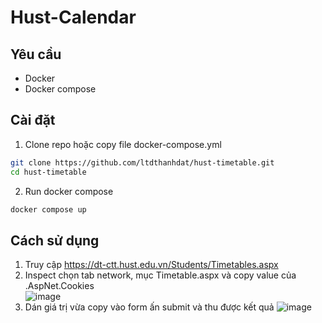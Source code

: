# Hust-Calendar

## Yêu cầu
- Docker
- Docker compose

## Cài đặt
1. Clone repo hoặc copy file docker-compose.yml
```bash
git clone https://github.com/ltdthanhdat/hust-timetable.git
cd hust-timetable
```
2. Run docker compose
```bash
docker compose up
```

## Cách sử dụng
1. Truy cập https://dt-ctt.hust.edu.vn/Students/Timetables.aspx
2. Inspect chọn tab network, mục Timetable.aspx và copy value của .AspNet.Cookies	
![image](https://github.com/ltdthanhdat/hust-timetable/assets/134133160/b3fed910-6078-4125-8af9-483a3e911a0c)
3. Dán giá trị vừa copy vào form ấn submit và thu được kết quả
![image](https://github.com/ltdthanhdat/hust-timetable/assets/134133160/2a6f9b2b-d2df-4f2f-acdd-b37ea00ccb16)
